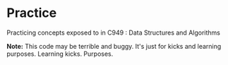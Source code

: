 #  Practice
<p>Practicing concepts exposed to in C949 : Data Structures and Algorithms</p>

**Note:** This code may be terrible and buggy. It's just for kicks and learning purposes. Learning kicks. Purposes.
